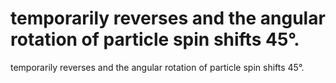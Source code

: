 # temporarily reverses and the angular rotation of particle spin shifts 45°.

temporarily reverses and the angular rotation of particle spin shifts 45°.